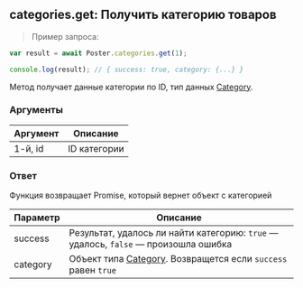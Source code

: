 ## categories.get: Получить категорию товаров

> Пример запроса:

```javascript
var result = await Poster.categories.get(1);

console.log(result); // { success: true, category: {...} }
```

Метод получает данные категории по ID, тип данных [Category](/docs/v3/pos/types/category).

### Аргументы

Аргумент | Описание
-------- | --------
1-й, id | ID категории

### Ответ

Функция возвращает Promise, который вернет объект с категорией 

Параметр | Описание
-------- | --------
success | Результат, удалось ли найти категорию: `true` — удалось, `false` — произошла ошибка
category | Объект типа [Category](/docs/v3/pos/types/category). Возвращется если `success` равен `true` 
